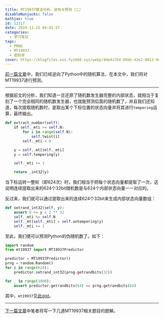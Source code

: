 ```yaml
---
title: MT19937算法分析、逆向与预测（二）
disableNunjucks: false
mathjax: true
id: 12317
date: 2024-11-21 04:41:57
categories:
  - 学习笔记
tags:
  - PRNG
  - MT19937
  - 密码学
cover: https://blogfiles.oss.fyz666.xyz/webp/4de41354-86bb-42e2-8812-9d13cd1c164b.webp
---
```


[前一篇文章](/blog/12283/)中，我们已经逆向了Python中的随机算法，在本文中，我们将对MT19937进行预测。

---

根据前文的分析，我们知道一旦还原了随机数发生器完整的内部状态，就相当于复刻了一个完全相同的随机数发生器，也就能预测后面的随机数了，并且我们还知道，每次提取随机数时，是取出某个下标位置的状态向量并将其进行`tempering`运算，最终输出。

```python
def extract_number(self):
    if self._mti >= self.N:
        for i in range(self.N):
            self.twist(i)
        self._mti = 0

    y = self._mt[self._mti]
    y = self.tempering(y)

    self._mti += 1

    return _int32(y)
```

当下标运转一整轮（即624次）时，我们相当于把每个状态向量都提取了一次，这说明连续提取出来的624个32bit随机数是与624个内部状态向量一一对应的。

反过来，我们就可以通过提取出来的连续624个32bit来生成内部状态向量数组：

```python
def setrand_int32(self, y):
    assert 0 <= y < 2 ** 32
    self._mti %= self.N
    self._mt[self._mti] = self.untempering(y)
    self._mti += 1
```

至此，我们便可以预测Python的伪随机数了。如下：

```python
import random
from mt19937 import MT19937Predictor

predictor = MT19937Predictor()
prng = random.Random()
for i in range(624):
    predictor.setrand_int32(prng.getrandbits(32))

for _ in range(1000):
    assert predictor.getrandbits(64) == prng.getrandbits(64)
```

其中，`mt19937`见[此gist](https://gist.github.com/windshadow233/229ec53e67577bedb8965e652fdc7466)。

---

[下一篇文章](/blog/12343/)中笔者将写一下几道MT19937相关题目的题解。
